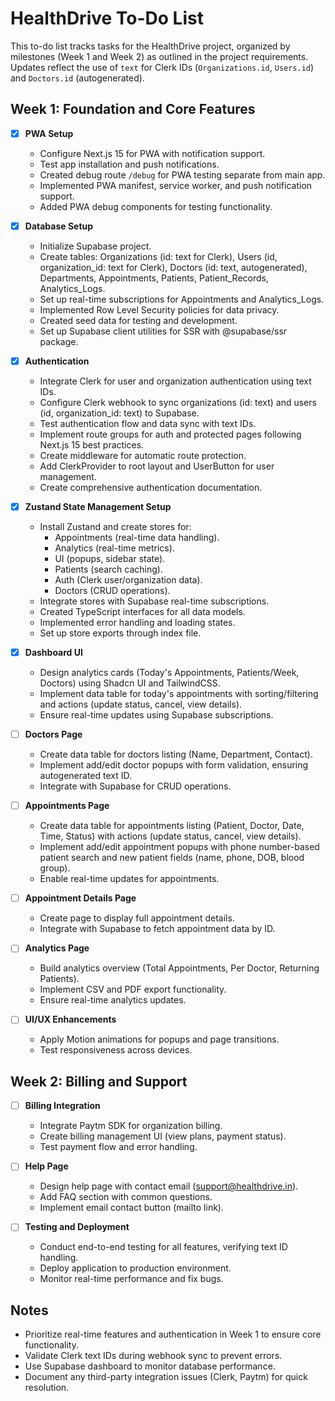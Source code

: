 # HealthDrive To-Do List

This to-do list tracks tasks for the HealthDrive project, organized by milestones (Week 1 and
Week 2) as outlined in the project requirements. Updates reflect the use of `text` for Clerk IDs
(`Organizations.id`, `Users.id`) and `Doctors.id` (autogenerated).

## Week 1: Foundation and Core Features

- [x] **PWA Setup**
  - Configure Next.js 15 for PWA with notification support.
  - Test app installation and push notifications.
  - Created debug route `/debug` for PWA testing separate from main app.
  - Implemented PWA manifest, service worker, and push notification support.
  - Added PWA debug components for testing functionality.

- [x] **Database Setup**
  - Initialize Supabase project.
  - Create tables: Organizations (id: text for Clerk), Users (id, organization_id: text for Clerk),
    Doctors (id: text, autogenerated), Departments, Appointments, Patients, Patient_Records,
    Analytics_Logs.
  - Set up real-time subscriptions for Appointments and Analytics_Logs.
  - Implemented Row Level Security policies for data privacy.
  - Created seed data for testing and development.
  - Set up Supabase client utilities for SSR with @supabase/ssr package.

- [x] **Authentication**
  - Integrate Clerk for user and organization authentication using text IDs.
  - Configure Clerk webhook to sync organizations (id: text) and users (id, organization_id: text)
    to Supabase.
  - Test authentication flow and data sync with text IDs.
  - Implement route groups for auth and protected pages following Next.js 15 best practices.
  - Create middleware for automatic route protection.
  - Add ClerkProvider to root layout and UserButton for user management.
  - Create comprehensive authentication documentation.

- [x] **Zustand State Management Setup**
  - Install Zustand and create stores for:
    - Appointments (real-time data handling).
    - Analytics (real-time metrics).
    - UI (popups, sidebar state).
    - Patients (search caching).
    - Auth (Clerk user/organization data).
    - Doctors (CRUD operations).
  - Integrate stores with Supabase real-time subscriptions.
  - Created TypeScript interfaces for all data models.
  - Implemented error handling and loading states.
  - Set up store exports through index file.

- [x] **Dashboard UI**
  - Design analytics cards (Today's Appointments, Patients/Week, Doctors) using Shadcn UI and
    TailwindCSS.
  - Implement data table for today's appointments with sorting/filtering and actions (update status,
    cancel, view details).
  - Ensure real-time updates using Supabase subscriptions.

- [ ] **Doctors Page**
  - Create data table for doctors listing (Name, Department, Contact).
  - Implement add/edit doctor popups with form validation, ensuring autogenerated text ID.
  - Integrate with Supabase for CRUD operations.

- [ ] **Appointments Page**
  - Create data table for appointments listing (Patient, Doctor, Date, Time, Status) with actions
    (update status, cancel, view details).
  - Implement add/edit appointment popups with phone number-based patient search and new patient
    fields (name, phone, DOB, blood group).
  - Enable real-time updates for appointments.

- [ ] **Appointment Details Page**
  - Create page to display full appointment details.
  - Integrate with Supabase to fetch appointment data by ID.

- [ ] **Analytics Page**
  - Build analytics overview (Total Appointments, Per Doctor, Returning Patients).
  - Implement CSV and PDF export functionality.
  - Ensure real-time analytics updates.

- [ ] **UI/UX Enhancements**
  - Apply Motion animations for popups and page transitions.
  - Test responsiveness across devices.

## Week 2: Billing and Support

- [ ] **Billing Integration**
  - Integrate Paytm SDK for organization billing.
  - Create billing management UI (view plans, payment status).
  - Test payment flow and error handling.

- [ ] **Help Page**
  - Design help page with contact email (support@healthdrive.in).
  - Add FAQ section with common questions.
  - Implement email contact button (mailto link).

- [ ] **Testing and Deployment**
  - Conduct end-to-end testing for all features, verifying text ID handling.
  - Deploy application to production environment.
  - Monitor real-time performance and fix bugs.

## Notes

- Prioritize real-time features and authentication in Week 1 to ensure core functionality.
- Validate Clerk text IDs during webhook sync to prevent errors.
- Use Supabase dashboard to monitor database performance.
- Document any third-party integration issues (Clerk, Paytm) for quick resolution.
